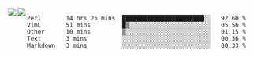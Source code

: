 <a href="https://github.com/anuraghazra/github-readme-stats">
  <img align="left" src="https://github-readme-stats.vercel.app/api?username=kfly8&count_private=true&show_icons=true&theme=calm" />
</a>
<a href="https://github.com/anuraghazra/github-readme-stats">
  <img align="left" src="https://github-readme-stats.vercel.app/api/top-langs/?username=kfly8&theme=calm&hide=HTML&exclude_repo=is3q-cr" />
</a>

<!--START_SECTION:waka-->
```text
Perl       14 hrs 25 mins  ███████████████████████░░   92.60 % 
VimL       51 mins         █▒░░░░░░░░░░░░░░░░░░░░░░░   05.56 % 
Other      10 mins         ▒░░░░░░░░░░░░░░░░░░░░░░░░   01.15 % 
Text       3 mins          ░░░░░░░░░░░░░░░░░░░░░░░░░   00.36 % 
Markdown   3 mins          ░░░░░░░░░░░░░░░░░░░░░░░░░   00.33 % 
```
<!--END_SECTION:waka-->
